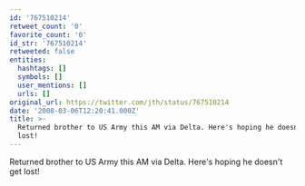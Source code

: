 ```yaml
---
id: '767510214'
retweet_count: '0'
favorite_count: '0'
id_str: '767510214'
retweeted: false
entities:
  hashtags: []
  symbols: []
  user_mentions: []
  urls: []
original_url: https://twitter.com/jth/status/767510214
date: '2008-03-06T12:20:41.000Z'
title: >-
  Returned brother to US Army this AM via Delta. Here's hoping he doesn't get
  lost!
---
```


Returned brother to US Army this AM via Delta. Here's hoping he doesn't get lost!